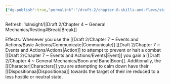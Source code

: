 ```yaml
---
{"dg-publish":true,"permalink":"/draft-2/chapter-8-skills-and-flaws/skill-list/insight/rank-4/de-escalation/"}
---
```


Refresh: 1xInsight/[[Draft 2/Chapter 4 ~ General Mechanics/Resting#Break\|Break]]

Effects:
Whenever you use the [[Draft 2/Chapter 7 ~ Events and Actions/Basic Actions/Communicate\|Communicate]] [[Draft 2/Chapter 7 ~ Events and Actions/Actions\|Action]] to attempt to prevent or halt a combat [[Draft 2/Chapter 7 ~ Events and Actions/Events\|Event]] you gain a [[Draft 2/Chapter 4 ~ General Mechanics/Boon and Bane\|Boon]]. Additionally, the [[Character\|Characters]] you are attempting to calm down have their [[Dispositionaa\|Dispositionaa]] towards the target of their ire reduced to a less hostile or neutral state.